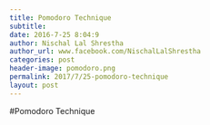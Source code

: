 ```yaml
---
title: Pomodoro Technique
subtitle: 
date: 2016-7-25 8:04:9
author: Nischal Lal Shrestha
author_url: www.facebook.com/NischalLalShrestha
categories: post
header-image: pomodoro.png
permalink: 2017/7/25-pomodoro-technique
layout: post
---
```


#Pomodoro Technique

